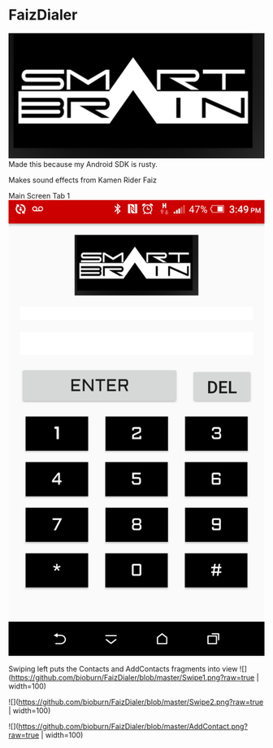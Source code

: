 # FaizDialer
![](https://github.com/bioburn/FaizDialer/blob/master/app/src/main/res/drawable/smartbrain.png?raw=true)
Made this because my Android SDK is rusty.

Makes sound effects from Kamen Rider Faiz


Main Screen Tab 1
![](https://github.com/bioburn/FaizDialer/blob/master/Main.png?raw=true&s=200)




Swiping left puts the Contacts and AddContacts fragments into view
![](https://github.com/bioburn/FaizDialer/blob/master/Swipe1.png?raw=true | width=100)

![](https://github.com/bioburn/FaizDialer/blob/master/Swipe2.png?raw=true | width=100)

![](https://github.com/bioburn/FaizDialer/blob/master/AddContact.png?raw=true | width=100)

